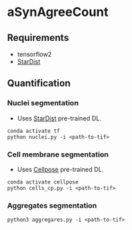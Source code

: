 # aSynAgreeCount


## Requirements

* tensorflow2
* [StarDist](https://github.com/stardist/stardist)



## Quantification


### Nuclei segmentation

* Uses [StarDist](https://github.com/stardist/stardist) pre-trained DL.

```
conda activate tf
python nuclei.py -i <path-to-tif>
```

### Cell membrane segmentation

* Uses [Cellpose](https://github.com/mouseland/cellpose) pre-trained DL.

```
conda activate cellpose
python cells_cp.py -i <path-to-tif>
```

### Aggregates segmentation

```
python3 aggregares.py -i <path-to-tif>
```


